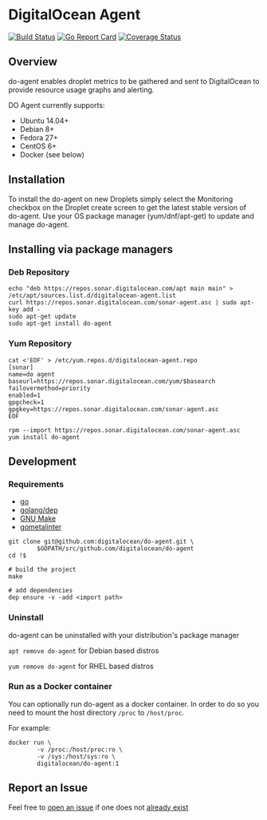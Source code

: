 # DigitalOcean Agent

[![Build
Status](https://travis-ci.org/digitalocean/do-agent.svg?branch=master)](https://travis-ci.org/digitalocean/do-agent)
[![Go Report Card](https://goreportcard.com/badge/github.com/digitalocean/do-agent)](https://goreportcard.com/report/github.com/digitalocean/do-agent)
[![Coverage Status](https://coveralls.io/repos/github/digitalocean/do-agent/badge.svg?branch=feat%2Fadd-coveralls-report)](https://coveralls.io/github/digitalocean/do-agent?branch=feat%2Fadd-coveralls-report)

## Overview
do-agent enables droplet metrics to be gathered and sent to DigitalOcean to provide resource usage graphs and alerting. 

DO Agent currently supports:
- Ubuntu 14.04+
- Debian 8+
- Fedora 27+
- CentOS 6+
- Docker (see below)

## Installation

To install the do-agent on new Droplets simply select the Monitoring checkbox on the Droplet create screen to get the latest stable version of do-agent. Use your OS package manager (yum/dnf/apt-get) to update and manage do-agent.

## Installing via package managers

### Deb Repository
```
echo "deb https://repos.sonar.digitalocean.com/apt main main" > /etc/apt/sources.list.d/digitalocean-agent.list
curl https://repos.sonar.digitalocean.com/sonar-agent.asc | sudo apt-key add -
sudo apt-get update
sudo apt-get install do-agent
```

### Yum Repository

```
cat <'EOF' > /etc/yum.repos.d/digitalocean-agent.repo
[sonar]
name=do agent
baseurl=https://repos.sonar.digitalocean.com/yum/$basearch
failovermethod=priority
enabled=1
gpgcheck=1
gpgkey=https://repos.sonar.digitalocean.com/sonar-agent.asc
EOF

rpm --import https://repos.sonar.digitalocean.com/sonar-agent.asc
yum install do-agent
```

## Development

### Requirements

- [go](https://golang.org/dl/)
- [golang/dep](https://github.com/golang/dep#installation)
- [GNU Make](https://www.gnu.org/software/make/)
- [gometalinter](https://github.com/alecthomas/gometalinter#installing)

```
git clone git@github.com:digitalocean/do-agent.git \
        $GOPATH/src/github.com/digitalocean/do-agent
cd !$

# build the project
make

# add dependencies
dep ensure -v -add <import path>
```

### Uninstall

do-agent can be uninstalled with your distribution's package manager

`apt remove do-agent` for Debian based distros

`yum remove do-agent` for RHEL based distros


### Run as a Docker container

You can optionally run do-agent as a docker container. In order to do so
you need to mount the host directory `/proc` to `/host/proc`.

For example:

```
docker run \
        -v /proc:/host/proc:ro \
        -v /sys:/host/sys:ro \
        digitalocean/do-agent:1
```

## Report an Issue
Feel free to [open an issue](https://github.com/digitalocean/do-agent/issues/new)
if one does not [already exist](https://github.com/digitalocean/do-agent/issues)
